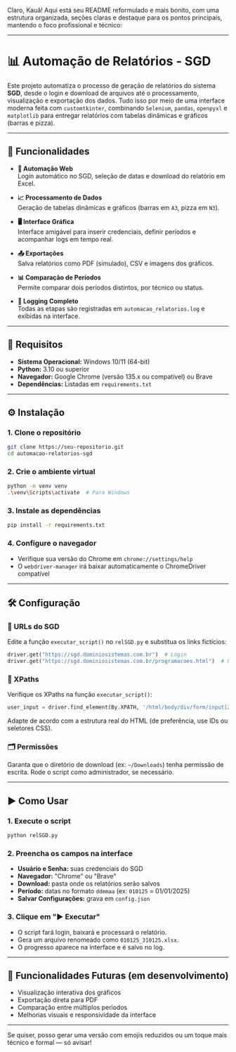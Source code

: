 Claro, Kauã! Aqui está seu README reformulado e mais bonito, com uma estrutura organizada, seções claras e destaque para os pontos principais, mantendo o foco profissional e técnico:

---

# 📊 Automação de Relatórios - SGD

Este projeto automatiza o processo de geração de relatórios do sistema **SGD**, desde o login e download de arquivos até o processamento, visualização e exportação dos dados. Tudo isso por meio de uma interface moderna feita com `customtkinter`, combinando `Selenium`, `pandas`, `openpyxl` e `matplotlib` para entregar relatórios com tabelas dinâmicas e gráficos (barras e pizza).

---

## 🚀 Funcionalidades

- **🔐 Automação Web**  
  Login automático no SGD, seleção de datas e download do relatório em Excel.
  
- **📈 Processamento de Dados**  
  Geração de tabelas dinâmicas e gráficos (barras em `A3`, pizza em `N3`).

- **🖥 Interface Gráfica**  
  Interface amigável para inserir credenciais, definir períodos e acompanhar logs em tempo real.

- **📤 Exportações**  
  Salva relatórios como PDF (simulado), CSV e imagens dos gráficos.

- **📊 Comparação de Períodos**  
  Permite comparar dois períodos distintos, por técnico ou status.

- **🧾 Logging Completo**  
  Todas as etapas são registradas em `automacao_relatorios.log` e exibidas na interface.

---

## 🧰 Requisitos

- **Sistema Operacional:** Windows 10/11 (64-bit)  
- **Python:** 3.10 ou superior  
- **Navegador:** Google Chrome (versão 135.x ou compatível) ou Brave  
- **Dependências:** Listadas em `requirements.txt`

---

## ⚙️ Instalação

### 1. Clone o repositório
```bash
git clone https://seu-repositorio.git
cd automacao-relatorios-sgd
```

### 2. Crie o ambiente virtual
```bash
python -m venv venv
.\venv\Scripts\activate  # Para Windows
```

### 3. Instale as dependências
```bash
pip install -r requirements.txt
```

### 4. Configure o navegador
- Verifique sua versão do Chrome em `chrome://settings/help`  
- O `webdriver-manager` irá baixar automaticamente o ChromeDriver compatível

---

## 🛠 Configuração

### 🔗 URLs do SGD
Edite a função `executar_script()` no `relSGD.py` e substitua os links fictícios:
```python
driver.get("https://sgd.dominiosistemas.com.br")  # Login
driver.get("https://sgd.dominiosistemas.com.br/programacoes.html")  # Relatórios
```

### 🧩 XPaths
Verifique os XPaths na função `executar_script()`:
```python
user_input = driver.find_element(By.XPATH, '/html/body/div/form/input[2]')
```
Adapte de acordo com a estrutura real do HTML (de preferência, use IDs ou seletores CSS).

### 🗂 Permissões
Garanta que o diretório de download (ex: `~/Downloads`) tenha permissão de escrita. Rode o script como administrador, se necessário.

---

## ▶️ Como Usar

### 1. Execute o script
```bash
python relSGD.py
```

### 2. Preencha os campos na interface
- **Usuário e Senha:** suas credenciais do SGD  
- **Navegador:** "Chrome" ou "Brave"  
- **Download:** pasta onde os relatórios serão salvos  
- **Período:** datas no formato `ddmmaa` (ex: `010125` = 01/01/2025)  
- **Salvar Configurações:** grava em `config.json`

### 3. Clique em **"▶️ Executar"**
- O script fará login, baixará e processará o relatório.
- Gera um arquivo renomeado como `010125_310125.xlsx`.
- O progresso aparece na interface e é salvo no log.

---

## 📌 Funcionalidades Futuras (em desenvolvimento)

- Visualização interativa dos gráficos
- Exportação direta para PDF
- Comparação entre múltiplos períodos
- Melhorias visuais e responsividade da interface

---

Se quiser, posso gerar uma versão com emojis reduzidos ou um toque mais técnico e formal — só avisar!

